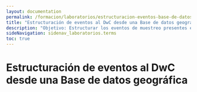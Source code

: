 ```yaml
---
layout: documentation
permalink: /formacion/laboratorios/estructuracion-eventos-base-de-datos-geografica
title: "Estructuración de eventos al DwC desde una Base de datos geográfica"
description: "Objetivo: Estructurar los eventos de muestreo presentes en una base de datos geográfica, según el Diccionario Geográfico de la ANLA, para que siga el estándar Darwin Core y cumplan los requisitos de publicación a través del SiB Colombia."
sideNavigation: sidenav_laboratorios.terms
toc: true
---
```


# Estructuración de eventos al DwC desde una Base de datos geográfica
